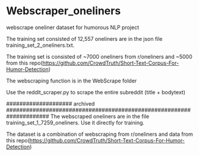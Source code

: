 # Webscraper_oneliners
webscrape oneliner dataset for humorous NLP project

The training set consisted of 12,557 oneliners are in the json file training_set_2_oneliners.txt.

The training set is consisted of ~7000 oneliners from r/oneliners and ~5000 from this repo(https://github.com/CrowdTruth/Short-Text-Corpus-For-Humor-Detection)

The webscraping function is in the WebScrape folder

Use the reddit_scraper.py to scrape the entire subreddit (title + bodytext)






#################### archived #####################################################################
The webscraped oneliners are in the file training_set_1_7259_oneliners. Use it directly for training.

The dataset is a combination of webscraping from r/oneliners and data from this repo(https://github.com/CrowdTruth/Short-Text-Corpus-For-Humor-Detection)

